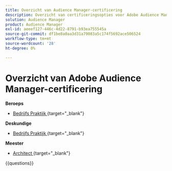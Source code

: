 ```yaml
---
title: Overzicht van Audience Manager-certificering
description: Overzicht van certificeringsopties voor Adobe Audience Manager
solution: Audience Manager
product: Audience Manager
exl-id: aeeef127-446c-4d22-8791-b93ea755545a
source-git-commit: df1be8a0aa3d31a79083a5c174f5692ace506524
workflow-type: tm+mt
source-wordcount: '28'
ht-degree: 0%

---
```


# Overzicht van Adobe Audience Manager-certificering

**Beroeps**

* [ Bedrijfs Praktijk ](https://certification.adobe.com/certification/adobe-audience-business-practitioner-professional) {target="_blank"} <!--AD0-E458-->

**Deskundige**

* [ Bedrijfs Praktijk ](https://certification.adobe.com/certification/adobe-audience-manager-business-practitioner-expert) {target="_blank"} <!--AD0-E457-->

**Meester**

* [ Architect ](https://certification.adobe.com/certification/audience-manager-architect-master) {target="_blank"} <!--AD0-E454-->

{{questions}}

